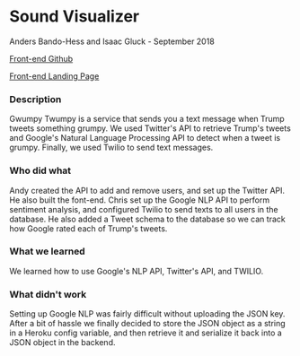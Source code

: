 # Sound Visualizer

Anders Bando-Hess and Isaac Gluck - September 2018

[Front-end Github](https://github.com/abandohess/trump-tweet-frontend)

[Front-end Landing Page](http://gwumpytwumpy.surge.sh/)

### Description
Gwumpy Twumpy is a service that sends you a text message when Trump tweets something grumpy. We used Twitter's API to retrieve Trump's tweets and Google's Natural Language Processing API to detect when a tweet is grumpy. Finally, we used Twilio to send text messages.

### Who did what
Andy created the API to add and remove users, and set up the Twitter API. He also built the font-end. Chris set up the Google NLP API to perform sentiment analysis, and configured Twilio to send texts to all users in the database. He also added a Tweet schema to the database so we can track how Google rated each of Trump's tweets.

### What we learned
We learned how to use Google's NLP API, Twitter's API, and TWILIO.

### What didn't work
Setting up Google NLP was fairly difficult without uploading the JSON key. After a bit of hassle we finally decided to store the JSON object as a string in a Heroku config variable, and then retrieve it and serialize it back into a JSON object in the backend.
